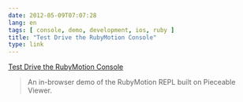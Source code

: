 ```yaml
---
date: 2012-05-09T07:07:28
lang: en
tags: [ console, demo, development, ios, ruby ]
title: "Test Drive the RubyMotion Console"
type: link
---
```


[Test Drive the RubyMotion
Console](https://www.pieceable.com/rubymotion-console)

> An in-browser demo of the RubyMotion REPL built on Pieceable Viewer.

